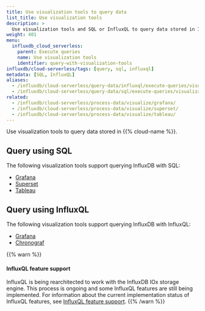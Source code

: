 ```yaml
---
title: Use visualization tools to query data
list_title: Use visualization tools
description: >
  Use visualization tools and SQL or InfluxQL to query data stored in InfluxDB.
weight: 401
menu:
  influxdb_cloud_serverless:
    parent: Execute queries
    name: Use visualization tools
    identifier: query-with-visualization-tools
influxdb/cloud-serverless/tags: [query, sql, influxql]
metadata: [SQL, InfluxQL]
aliases:
  - /influxdb/cloud-serverless/query-data/influxql/execute-queries/visualization-tools/
  - /influxdb/cloud-serverless/query-data/sql/execute-queries/visualization-tools/
related:
  - /influxdb/cloud-serverless/process-data/visualize/grafana/
  - /influxdb/cloud-serverless/process-data/visualize/superset/
  - /influxdb/cloud-serverless/process-data/visualize/tableau/
---
```


Use visualization tools to query data stored in {{% cloud-name %}}.

## Query using SQL

The following visualization tools support querying InfluxDB with SQL:

- [Grafana](/influxdb/cloud-serverless/process-data/visualize/grafana/)
- [Superset](/influxdb/cloud-serverless/process-data/visualize/superset/)
- [Tableau](/influxdb/cloud-serverless/process-data/visualize/tableau/)

## Query using InfluxQL

The following visualization tools support querying InfluxDB with InfluxQL:

- [Grafana](/influxdb/cloud-serverless/process-data/visualize/grafana/?t=InfluxQL)
- [Chronograf](/influxdb/cloud-serverless/process-data/visualize/chronograf/)

{{% warn %}}
#### InfluxQL feature support

InfluxQL is being rearchitected to work with the InfluxDB IOx storage engine.
This process is ongoing and some InfluxQL features are still being implemented.
For information about the current implementation status of InfluxQL features,
see [InfluxQL feature support](/influxdb/cloud-serverless/reference/influxql/feature-support/).
{{% /warn %}}

